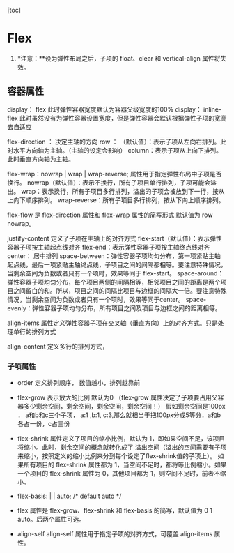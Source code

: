 [toc]

# Flex
1. *注意：**设为弹性布局之后，子项的 float、clear 和 vertical-align 属性将失效。

## 容器属性
display： flex   此时弹性容器宽度默认为容器父级宽度的100%
display： inline-flex   此时虽然没有为弹性容器设置宽度，但是弹性容器会默认根据弹性子项的宽高去自适应

flex-direction  ： 决定主轴的方向
row ： （默认值）：表示子项从左向右排列。此时水平方向轴为主轴。（主轴的设定会影响）
column：表示子项从上向下排列。此时垂直方向轴为主轴。

flex-wrap：nowrap | wrap | wrap-reverse;
属性用于指定弹性布局中子项是否换行。
nowrap（默认值）：表示不换行，所有子项目单行排列，子项可能会溢出。
wrap：表示换行，所有子项目多行排列，溢出的子项会被放到下一行，按从上向下顺序排列。
wrap-reverse：所有子项目多行排列，按从下向上顺序排列。

flex-flow 是 flex-direction 属性和 flex-wrap 属性的简写形式
默认值为 row nowrap。

justify-content  定义了子项在主轴上的对齐方式
flex-start（默认值）：表示弹性容器子项按主轴起点线对齐
flex-end：表示弹性容器子项按主轴终点线对齐
center： 居中排列
space-between：弹性容器子项均匀分布，第一项紧贴主轴起点线，最后一项紧贴主轴终点线，子项目之间的间隔都相等。要注意特殊情况，当剩余空间为负数或者只有一个项时，效果等同于 flex-start。
space-around：弹性容器子项均匀分布，每个项目两侧的间隔相等，相邻项目之间的距离是两个项目之间留白的和。所以，项目之间的间隔比项目与边框的间隔大一倍。要注意特殊情况，当剩余空间为负数或者只有一个项时，效果等同于center。
space-evenly：弹性容器子项均匀分布，所有项目之间及项目与边框之间的距离相等。

align-items 属性定义弹性容器子项在交叉轴（垂直方向）上的对齐方式。只是处理单行的排列方式

align-content 定义多行的排列方式，


### 子项属性
* order  定义排列顺序， 数值越小，排列越靠前
* flex-grow 表示放大的比例 默认为0  （flex-grow 属性决定了子项要占用父容器多少剩余空间，剩余空间，剩余空间，剩余空间！）
假如剩余空间是100px ， a和b和c三个子项， a:1 ,b:1, c:3,那么就相当于把100px分成5等分，a和b各占一份，c占三份

* flex-shrink 属性定义了项目的缩小比例，默认为 1，即如果空间不足，该项目将缩小。此时，剩余空间的概念就转化成了 溢出空间（溢出的空间需要有子项来缩小，按照定义的缩小比例来分到每个设定了flex-shrink值的子项上）。
如果所有项目的 flex-shrink 属性都为 1，当空间不足时，都将等比例缩小。如果一个项目的 flex-shrink 属性为 0，其他项目都为 1，则空间不足时，前者不缩小。




* flex-basis: <number> | <percentage> | auto; /* default auto */

* flex 属性是 flex-grow、flex-shrink 和 flex-basis 的简写，默认值为 0 1 auto。后两个属性可选。

* align-self align-self 属性用于指定子项的对齐方式，可覆盖 align-items 属性。



